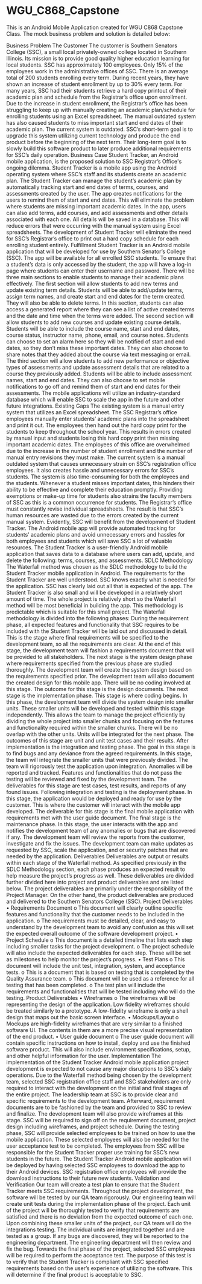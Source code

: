 # WGU_C868_Capstone
This is an Android Mobile Application created for WGU C868 Capstone Class.
The mock business problem and solution is detailed below:

Business Problem
The Customer
The customer is Southern Senators College (SSC), a small local privately-owned college located in Southern Illinois. Its mission is to provide good quality higher education learning for local students. SSC has approximately 100 employees. Only 15% of the employees work in the administrative offices of SSC. There is an average total of 200 students enrolling every term. During recent years, they have shown an increase of student enrollment by up to 30% every term. For many years, SSC had their students retrieve a hard copy printout of their academic plan and schedule from the Registrar’s office upon enrollment. Due to the increase in student enrollment, the Registrar’s office has been struggling to keep up with manually creating an academic plan/schedule for enrolling students using an Excel spreadsheet. The manual outdated system has also caused students to miss important start and end dates of their academic plan. The current system is outdated.  SSC’s short-term goal is to upgrade this system utilizing current technology and produce the end product before the beginning of the next term. Their long-term goal is to slowly build this software product to later produce additional requirements for SSC’s daily operation.
Business Case
Student Tracker, an Android mobile application, is the proposed solution to SSC Registrar’s Office's ongoing dilemma. Student Tracker is a mobile app using the Android operating system where SSC’s staff and its students create an academic plan. The Student Tracker can manage the student’s academic plan by automatically tracking start and end dates of terms, courses, and assessments created by the user. The app creates notifications for the users to remind them of start and end dates. This will eliminate the problem where students are missing important academic dates. In the app, users can also add terms, add courses, and add assessments and other details associated with each one. All details will be saved in a database. This will reduce errors that were occurring with the manual system using Excel spreadsheets. The development of Student Tracker will eliminate the need for SSC’s Registrar’s office to print out a hard copy schedule for each enrolling student entirely.
Fulfillment
Student Tracker is an Android mobile application that will be developed for use by Southern Senator’s College (SSC). The app will be available for all enrolled SSC students. To ensure that a student’s data is only accessed by the student, the app will have a log-in page where students can enter their username and password. There will be three main sections to enable students to manage their academic plans effectively.
The first section will allow students to add new terms and update existing term details. Students will be able to add/update terms, assign term names, and create start and end dates for the term created. They will also be able to delete terms. In this section, students can also access a generated report where they can see a list of active created terms and the date and time when the terms were added.
The second section will allow students to add new courses and update existing course details. Students will be able to include the course name, start and end dates, course status, instructor name, phone, email, and course notes. Students can choose to set an alarm here so they will be notified of start and end dates, so they don’t miss these important dates. They can also choose to share notes that they added about the course via text messaging or email.
The third section will allow students to add new performance or objective types of assessments and update assessment details that are related to a course they previously added. Students will be able to include assessment names, start and end dates. They can also choose to set mobile notifications to go off and remind them of start and end dates for their assessments.
The mobile applications will utilize an industry-standard database which will enable SSC to scale the app in the future and other future integrations.
Existing Gaps
The existing system is a manual entry system that utilizes an Excel spreadsheet. The SSC Registrar’s office employees manually enter students’ academic plans into the spreadsheet and print it out. The employees then hand out the hard copy print for the students to keep throughout the school year. This results in errors created by manual input and students losing this hard copy print then missing important academic dates. The employees of this office are overwhelmed due to the increase in the number of student enrollment and the number of manual entry revisions they must make.
The current system is a manual outdated system that causes unnecessary strain on SSC’s registration office employees. It also creates hassle and unnecessary errors for SSC’s students. The system is also time-consuming for both the employees and the students. Whenever a student misses important dates, this hinders their ability to be effective and complete their education promptly. Providing exemptions or make-up time for students also strains the faculty members of SSC as this is a common occurrence for students. The Registrar’s office must constantly revise individual spreadsheets. The result is that SSC’s human resources are wasted due to the errors created by the current manual system.
Evidently, SSC will benefit from the development of Student Tracker. The Android mobile app will provide automated tracking for students’ academic plans and avoid unnecessary errors and hassles for both employees and students which will save SSC a lot of valuable resources. The Student Tracker is a user-friendly Android mobile application that saves data to a database where users can add, update, and delete the following: terms, courses, and assessments.
SDLC Methodology
The Waterfall method was chosen as the SDLC methodology to build the Student Tracker mobile application in Android. The requirements for the Student Tracker are well understood. SSC knows exactly what is needed for the application.  SSC has clearly laid out all that is expected of the app. The Student Tracker is also small and will be developed in a relatively short amount of time. The whole project is relatively short so the Waterfall method will be most beneficial in building the app. This methodology is predictable which is suitable for this small project. The Waterfall methodology is divided into the following phases:
During the requirement phase, all expected features and functionality that SSC requires to be included with the Student Tracker will be laid out and discussed in detail. This is the stage where final requirements will be specified to the development team, so all the requirements are clear. At the end of this stage, the development team will fashion a requirements document that will be provided to all stakeholders.
The next stage is the system design phase where requirements specified from the previous phase are studied thoroughly. The development team will create the system design based on the requirements specified prior. The development team will also document the created design for this mobile app. There will be no coding involved at this stage. The outcome for this stage is the design documents.
The next stage is the implementation phase. This stage is where coding begins.  In this phase, the development team will divide the system design into smaller units. These smaller units will be developed and tested within this stage independently. This allows the team to manage the project efficiently by dividing the whole project into smaller chunks and focusing on the features and functionality required within the smaller chunks. There will be no overlap with the other units. Units will be integrated for the next phase. The outcomes of this stage are unit and unit test cases and their results.
After implementation is the integration and testing phase. The goal in this stage is to find bugs and any deviance from the agreed requirements. In this stage, the team will integrate the smaller units that were previously divided.  The team will rigorously test the application upon integration. Anomalies will be reported and tracked. Features and functionalities that do not pass the testing will be reviewed and fixed by the development team. The deliverables for this stage are test cases, test results, and reports of any found issues.
Following integration and testing is the deployment phase. In this stage, the application would be deployed and ready for use by the customer. This is where the customer will interact with the mobile app developed. The deliverable for this stage is the final mobile application with requirements met with the user guide document.
The final stage is the maintenance phase. In this stage, the user interacts with the app and notifies the development team of any anomalies or bugs that are discovered if any. The development team will review the reports from the customer, investigate and fix the issues. The development team can make updates as requested by SSC, scale the application, and or security patches that are needed by the application.
Deliverables
Deliverables are output or results within each stage of the Waterfall method. As specified previously in the SDLC Methodology section, each phase produces an expected result to help measure the project’s progress as well. These deliverables are divided further divided here into project and product deliverables and are listed below. The project deliverables are primarily under the responsibility of the Project Manager. On the other hand, the product deliverables are produced and delivered to the Southern Senators College (SSC).
Project Deliverables
•	Requirements Document
o	This document will clearly outline specific features and functionality that the customer needs to be included in the application.
o	The requirements must be detailed, clear, and easy to understand by the development team to avoid any confusion as this will set the expected overall outcome of the software development project.
•	Project Schedule
o	This document is a detailed timeline that lists each step including smaller tasks for the project development.
o	The project schedule will also include the expected deliverables for each step. These will be set as milestones to help monitor the project’s progress.
•	Test Plans
o	This document will include the unit test, integration, system, and acceptance tests.
o	This is a document that is based on testing that is completed by the Quality Assurance team.
o	This document will be used as a reference for all testing that has been completed.
o	The test plan will include the requirements and functionalities that will be tested including who will do the testing.
Product Deliverables 
•	Wireframes
o	The wireframes will be representing the design of the application. Low fidelity wireframes should be treated similarly to a prototype. A low-fidelity wireframe is only a shell design that maps out the basic screen interface. 
•	Mockups/Layout
o	Mockups are high-fidelity wireframes that are very similar to a finished software UI. The contents in them are a more precise visual representation of the end product.
•	User guide document
o	The user guide document will contain specific instructions on how to install, deploy and use the finished software product. This will also include environment specifications, setup, and other helpful information for the user.
Implementation
The implementation of the Student Tracker Android mobile application project development is expected to not cause any major disruptions to SSC’s daily operations. Due to the Waterfall method being chosen by the development team, selected SSC registration office staff and SSC stakeholders are only required to interact with the development on the initial and final stages of the entire project. The leadership team at SSC is to provide clear and specific requirements to the development team. Afterward, requirement documents are to be fashioned by the team and provided to SSC to review and finalize. The development team will also provide wireframes at this stage. SSC will be required to sign off on the requirement document, project design including wireframes, and project schedule.
During the testing phase, SSC will provide selected employees to be trained on how to use the mobile application. These selected employees will also be needed for the user acceptance test to be completed.   The employees from SSC will be responsible for the Student Tracker proper use training for SSC’s new students in the future.
The Student Tracker Android mobile application will be deployed by having selected SSC employees to download the app to their Android devices. SSC registration office employees will provide the download instructions to their future new students.
Validation and Verification
Our team will create a test plan to ensure that the Student Tracker meets SSC requirements. Throughout the project development, the software will be tested by our QA team rigorously.
Our engineering team will create unit tests during the implementation phase of the project. Each unit of the project will be thoroughly tested to verify that requirements are satisfied and there is no deviation from the expected outcome of each one.
Upon combining these smaller units of the project, our QA team will do the integrations testing. The individual units are integrated together and are tested as a group. If any bugs are discovered, they will be reported to the engineering department. The engineering department will then review and fix the bug.
Towards the final phase of the project, selected SSC employees will be required to perform the acceptance test. The purpose of this test is to verify that the Student Tracker is compliant with SSC specified requirements based on the user’s experience of utilizing the software. This will determine if the final product is acceptable to SSC.

